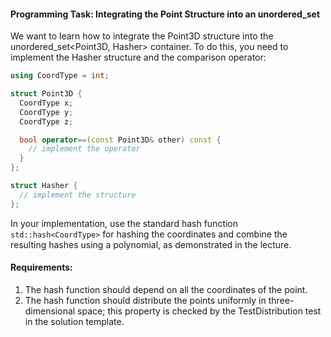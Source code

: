 #### Programming Task: Integrating the Point Structure into an unordered_set

We want to learn how to integrate the Point3D structure into the unordered_set<Point3D, Hasher> container. To do this, you need to implement the Hasher structure and the comparison operator:

```cpp
using CoordType = int;

struct Point3D {
  CoordType x;
  CoordType y;
  CoordType z;

  bool operator==(const Point3D& other) const {
    // implement the operator
  }
};

struct Hasher {
  // implement the structure
};
```

In your implementation, use the standard hash function `std::hash<CoordType>` for hashing the coordinates and combine the resulting hashes using a polynomial, as demonstrated in the lecture.

#### Requirements:
1. The hash function should depend on all the coordinates of the point.
2. The hash function should distribute the points uniformly in three-dimensional space; this property is checked by the TestDistribution test in the solution template.